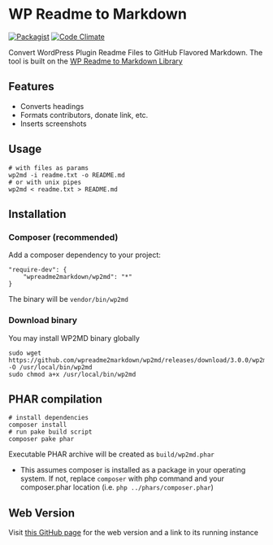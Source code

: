 # WP Readme to Markdown

[![Packagist](https://img.shields.io/packagist/v/wpreadme2markdown/wp2md.svg?maxAge=2592000)](https://packagist.org/packages/wpreadme2markdown/wp2md)
[![Code Climate](https://img.shields.io/codeclimate/maintainability/wpreadme2markdown/wp2md.svg?maxAge=2592000)](https://codeclimate.com/github/wpreadme2markdown/wp2md)

Convert WordPress Plugin Readme Files to GitHub Flavored Markdown.
The tool is built on the [WP Readme to Markdown Library](https://github.com/wpreadme2markdown/wp-readme-to-markdown)

## Features

* Converts headings
* Formats contributors, donate link, etc.
* Inserts screenshots

## Usage

    # with files as params
    wp2md -i readme.txt -o README.md
    # or with unix pipes
    wp2md < readme.txt > README.md

## Installation

### Composer (recommended)

Add a composer dependency to your project:

    "require-dev": {
        "wpreadme2markdown/wp2md": "*"
    }

The binary will be `vendor/bin/wp2md`

### Download binary

You may install WP2MD binary globally

    sudo wget https://github.com/wpreadme2markdown/wp2md/releases/download/3.0.0/wp2md.phar -O /usr/local/bin/wp2md
    sudo chmod a+x /usr/local/bin/wp2md

## PHAR compilation

    # install dependencies
    composer install
    # run pake build script
    composer pake phar

Executable PHAR archive will be created as `build/wp2md.phar`

* This assumes composer is installed as a package in your operating system.
  If not, replace `composer` with php command and your composer.phar location
  (i.e. `php ../phars/composer.phar`)

## Web Version

 Visit [this GitHub page](https://github.com/wpreadme2markdown/web) for the web version and a link to its running instance
